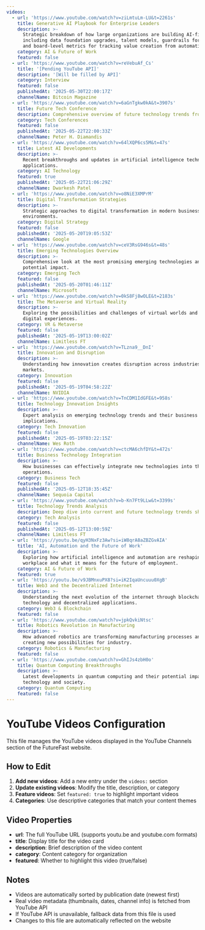 ```yaml
---
videos:
  - url: 'https://www.youtube.com/watch?v=ziLmtuLm-LU&t=2261s'
    title: Generative AI Playbook for Enterprise Leaders
    description: >-
      Strategic breakdown of how large organizations are building AI-first operations,
      including data foundation upgrades, talent models, guardrails for responsible deployment,
      and board-level metrics for tracking value creation from automation.
    category: AI & Future of Work
    featured: false
  - url: 'https://www.youtube.com/watch?v=reVebuAf_Cs'
    title: '[Pending YouTube API]'
    description: '[Will be filled by API]'
    category: Interview
    featured: false
    publishedAt: '2025-05-30T22:00:17Z'
    channelName: Bitcoin Magazine
  - url: 'https://www.youtube.com/watch?v=6aGnTgkw0kA&t=3907s'
    title: Future Tech Conference
    description: Comprehensive overview of future technology trends from industry leaders.
    category: Tech Conferences
    featured: false
    publishedAt: '2025-05-22T22:00:33Z'
    channelName: Peter H. Diamandis
  - url: 'https://www.youtube.com/watch?v=64lXQP6cs5M&t=47s'
    title: Latest AI Developments
    description: >-
      Recent breakthroughs and updates in artificial intelligence technology and
      applications.
    category: AI Technology
    featured: true
    publishedAt: '2025-05-22T21:06:29Z'
    channelName: Dwarkesh Patel
  - url: 'https://www.youtube.com/watch?v=o8NiE3XMPrM'
    title: Digital Transformation Strategies
    description: >-
      Strategic approaches to digital transformation in modern business
      environments.
    category: Digital Strategy
    featured: false
    publishedAt: '2025-05-20T19:05:53Z'
    channelName: Google
  - url: 'https://www.youtube.com/watch?v=ceV3RsG946s&t=48s'
    title: Emerging Technologies Overview
    description: >-
      Comprehensive look at the most promising emerging technologies and their
      potential impact.
    category: Emerging Tech
    featured: false
    publishedAt: '2025-05-20T01:46:11Z'
    channelName: Microsoft
  - url: 'https://www.youtube.com/watch?v=0kS8Fj8wOLE&t=2183s'
    title: The Metaverse and Virtual Reality
    description: >-
      Exploring the possibilities and challenges of virtual worlds and immersive
      digital experiences.
    category: VR & Metaverse
    featured: false
    publishedAt: '2025-05-19T13:00:02Z'
    channelName: Limitless FT
  - url: 'https://www.youtube.com/watch?v=TLzna9__DnI'
    title: Innovation and Disruption
    description: >-
      Understanding how innovation creates disruption across industries and
      markets.
    category: Innovation
    featured: false
    publishedAt: '2025-05-19T04:58:22Z'
    channelName: NVIDIA
  - url: 'https://www.youtube.com/watch?v=TnCDM1IdGFE&t=958s'
    title: Technology Innovation Insights
    description: >-
      Expert analysis on emerging technology trends and their business
      implications.
    category: Tech Innovation
    featured: false
    publishedAt: '2025-05-19T03:22:15Z'
    channelName: Wes Roth
  - url: 'https://www.youtube.com/watch?v=ctcMA6chfDY&t=472s'
    title: Business Technology Integration
    description: >-
      How businesses can effectively integrate new technologies into their
      operations.
    category: Business Tech
    featured: false
    publishedAt: '2025-05-12T18:35:45Z'
    channelName: Sequoia Capital
  - url: 'https://www.youtube.com/watch?v=b-Kn7Ft9LLw&t=3399s'
    title: Technology Trends Analysis
    description: Deep dive into current and future technology trends shaping our world.
    category: Tech Analysis
    featured: false
    publishedAt: '2025-05-12T13:00:59Z'
    channelName: Limitless FT
  - url: 'https://youtu.be/qyH3NxFz3Aw?si=iW8qrA8aZBZGvAIA'
    title: 'AI, Automation and the Future of Work'
    description: >-
      Exploring how artificial intelligence and automation are reshaping the
      workplace and what it means for the future of employment.
    category: AI & Future of Work
    featured: true
  - url: 'https://youtu.be/v9JBMnxuPX8?si=iK2IqaUncuuu0XgB'
    title: Web3 and the Decentralized Internet
    description: >-
      Understanding the next evolution of the internet through blockchain
      technology and decentralized applications.
    category: Web3 & Blockchain
    featured: false
  - url: 'https://www.youtube.com/watch?v=jpkQvkiNtsc'
    title: Robotics Revolution in Manufacturing
    description: >-
      How advanced robotics are transforming manufacturing processes and
      creating new possibilities for industry.
    category: Robotics & Manufacturing
    featured: false
  - url: 'https://www.youtube.com/watch?v=GhIJs4zbH0o'
    title: Quantum Computing Breakthroughs
    description: >-
      Latest developments in quantum computing and their potential impact on
      technology and society.
    category: Quantum Computing
    featured: false
---
```


# YouTube Videos Configuration

This file manages the YouTube videos displayed in the YouTube Channels section of the FutureFast website.

## How to Edit

1. **Add new videos**: Add a new entry under the `videos:` section
2. **Update existing videos**: Modify the title, description, or category
3. **Feature videos**: Set `featured: true` to highlight important videos
4. **Categories**: Use descriptive categories that match your content themes

## Video Properties

- **url**: The full YouTube URL (supports youtu.be and youtube.com formats)
- **title**: Display title for the video card
- **description**: Brief description of the video content
- **category**: Content category for organization
- **featured**: Whether to highlight this video (true/false)

## Notes

- Videos are automatically sorted by publication date (newest first)
- Real video metadata (thumbnails, dates, channel info) is fetched from YouTube API
- If YouTube API is unavailable, fallback data from this file is used
- Changes to this file are automatically reflected on the website 
